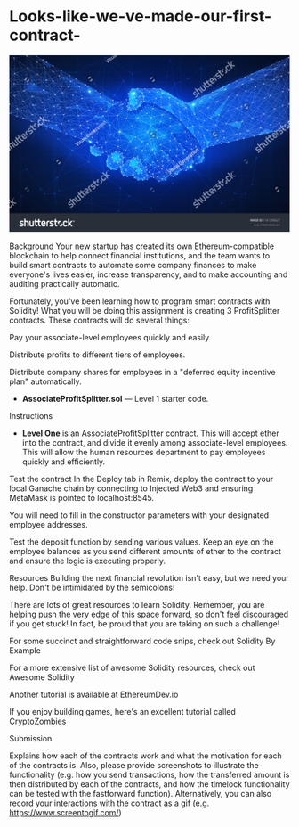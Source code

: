 # Looks-like-we-ve-made-our-first-contract-

![HandShake](Images/hands-handshake.jpg)

Background
Your new startup has created its own Ethereum-compatible blockchain to help connect financial institutions, and the team wants to build smart contracts to automate some company finances to make everyone's lives easier, increase transparency, and to make accounting and auditing practically automatic.

Fortunately, you've been learning how to program smart contracts with Solidity! What you will be doing this assignment is creating 3 ProfitSplitter contracts. These contracts will do several things:


Pay your associate-level employees quickly and easily.


Distribute profits to different tiers of employees.


Distribute company shares for employees in a "deferred equity incentive plan" automatically.

* **AssociateProfitSplitter.sol** — Level 1 starter code.

Instructions

* **Level One** is an AssociateProfitSplitter contract. This will accept ether into the contract, and divide it evenly among associate-level employees. This will allow the human resources department to pay employees quickly and efficiently.

Test the contract
In the Deploy tab in Remix, deploy the contract to your local Ganache chain by connecting to Injected Web3 and ensuring MetaMask is pointed to localhost:8545.

You will need to fill in the constructor parameters with your designated employee addresses.

Test the deposit function by sending various values. Keep an eye on the employee balances as you send different amounts of ether to the contract and ensure the logic is executing properly.

Resources
Building the next financial revolution isn't easy, but we need your help. Don't be intimidated by the semicolons!

There are lots of great resources to learn Solidity. Remember, you are helping push the very edge of this space forward,
so don't feel discouraged if you get stuck! In fact, be proud that you are taking on such a challenge!

For some succinct and straightforward code snips, check out Solidity By Example

For a more extensive list of awesome Solidity resources, check out Awesome Solidity

Another tutorial is available at EthereumDev.io

If you enjoy building games, here's an excellent tutorial called CryptoZombies

Submission

Explains how each of the contracts work and what the motivation for each of the contracts is. Also, please provide screenshots to illustrate the functionality (e.g. how you send transactions, how the transferred amount is then distributed by each of the contracts, and how the timelock functionality can be tested with the fastforward function). Alternatively, you can also record your interactions with the contract as a gif (e.g. https://www.screentogif.com/)